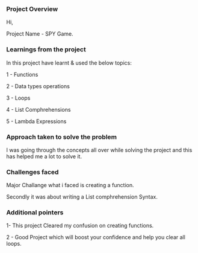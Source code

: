### Project Overview

 Hi,

Project Name - SPY Game.




### Learnings from the project

 In this project have learnt & used the below topics:

1 - Functions

2 - Data types operations

3 - Loops

4 - List Comphrehensions

5 - Lambda Expressions


### Approach taken to solve the problem

 I was going through the concepts all over while solving the project and this has helped me a lot to solve it.




### Challenges faced

 Major Challange what i faced is creating a function.

Secondly it was about writing a List comphrehension Syntax.


### Additional pointers

 1- This project Cleared my confusion on creating functions.

2 - Good Project which will boost your confidence and help you clear all loops.


